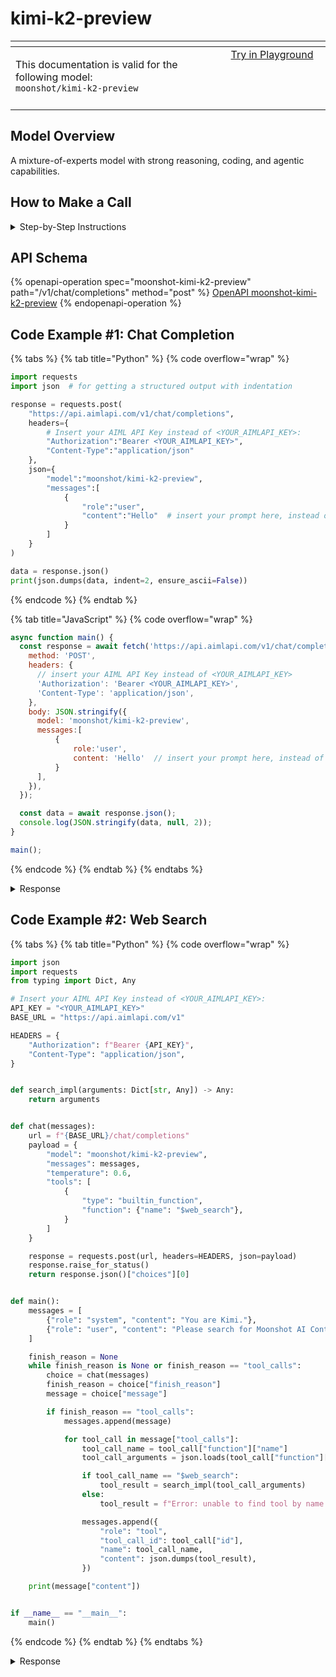 # kimi-k2-preview

<table data-header-hidden data-full-width="true"><thead><tr><th width="546.4443969726562" valign="top"></th><th width="202.666748046875" valign="top"></th></tr></thead><tbody><tr><td valign="top"><div data-gb-custom-block data-tag="hint" data-style="info" class="hint hint-info"><p>This documentation is valid for the following model:  <br> <code>moonshot/kimi-k2-preview</code></p></div></td><td valign="top"><a href="https://aimlapi.com/app/?model=moonshot/kimi-k2-preview&#x26;mode=chat" class="button primary">Try in Playground</a></td></tr><tr><td valign="top"></td><td valign="top"></td></tr></tbody></table>

## Model Overview

A mixture-of-experts model with strong reasoning, coding, and agentic capabilities.

## How to Make a Call

<details>

<summary>Step-by-Step Instructions</summary>

### :digit\_one:  Setup You Can’t Skip

:black\_small\_square:  [**Create an Account**](https://aimlapi.com/app/sign-up): Visit the AI/ML API website and create an account (if you don’t have one yet).\
:black\_small\_square:  [**Generate an API Key**](https://aimlapi.com/app/keys): After logging in, navigate to your account dashboard and generate your API key. Ensure that key is enabled on UI.

### &#x20;:digit\_two:  Copy the code example

At the bottom of this page, you'll find [a code example](kimi-k2-preview.md#code-example-1-chat-completion) that shows how to structure the request. Choose the code snippet in your preferred programming language and copy it into your development environment.

### :digit\_three:  Modify the code example

:black\_small\_square:  Replace `<YOUR_AIMLAPI_KEY>` with your actual AI/ML API key from your account.\
:black\_small\_square:  Insert your question or request into the `content` field—this is what the model will respond to.

### :digit\_four:  <sup><sub><mark style="background-color:yellow;">(Optional)<mark style="background-color:yellow;"><sub></sup> Adjust other optional parameters if needed

Only `model` and `messages` are required parameters for this model (and we’ve already filled them in for you in the example), but you can include optional parameters if needed to adjust the model’s behavior. Below, you can find the corresponding [API schema](kimi-k2-preview.md#api-schema), which lists all available parameters along with notes on how to use them.

### :digit\_five:  Run your modified code

Run your modified code in your development environment. Response time depends on various factors, but for simple prompts it rarely exceeds a few seconds.

{% hint style="success" %}
If you need a more detailed walkthrough for setting up your development environment and making a request step by step — feel free to use our [Quickstart guide](../../../quickstart/setting-up.md).
{% endhint %}

</details>

## API Schema

{% openapi-operation spec="moonshot-kimi-k2-preview" path="/v1/chat/completions" method="post" %}
[OpenAPI moonshot-kimi-k2-preview](https://raw.githubusercontent.com/aimlapi/api-docs/refs/heads/main/docs/api-references/text-models-llm/Moonshot/kimi-k2-preview.json)
{% endopenapi-operation %}

## Code Example #1: Chat Completion

{% tabs %}
{% tab title="Python" %}
{% code overflow="wrap" %}
```python
import requests
import json  # for getting a structured output with indentation 

response = requests.post(
    "https://api.aimlapi.com/v1/chat/completions",
    headers={
        # Insert your AIML API Key instead of <YOUR_AIMLAPI_KEY>:
        "Authorization":"Bearer <YOUR_AIMLAPI_KEY>",
        "Content-Type":"application/json"
    },
    json={
        "model":"moonshot/kimi-k2-preview",
        "messages":[
            {
                "role":"user",
                "content":"Hello"  # insert your prompt here, instead of Hello
            }
        ]
    }
)

data = response.json()
print(json.dumps(data, indent=2, ensure_ascii=False))
```
{% endcode %}
{% endtab %}

{% tab title="JavaScript" %}
{% code overflow="wrap" %}
```javascript
async function main() {
  const response = await fetch('https://api.aimlapi.com/v1/chat/completions', {
    method: 'POST',
    headers: {
      // insert your AIML API Key instead of <YOUR_AIMLAPI_KEY>
      'Authorization': 'Bearer <YOUR_AIMLAPI_KEY>',
      'Content-Type': 'application/json',
    },
    body: JSON.stringify({
      model: 'moonshot/kimi-k2-preview',
      messages:[
          {
              role:'user',
              content: 'Hello'  // insert your prompt here, instead of Hello
          }
      ],
    }),
  });

  const data = await response.json();
  console.log(JSON.stringify(data, null, 2));
}

main();
```
{% endcode %}
{% endtab %}
{% endtabs %}

<details>

<summary>Response</summary>

{% code overflow="wrap" %}
```json5
{
  "id": "chatcmpl-6881021ed173a2ae63fab92b",
  "object": "chat.completion",
  "choices": [
    {
      "index": 0,
      "finish_reason": "stop",
      "message": {
        "role": "assistant",
        "content": "Hello! How can I help you today?"
      }
    }
  ],
  "created": 1753285150,
  "model": "kimi-k2-0711-preview",
  "usage": {
    "prompt_tokens": 11,
    "completion_tokens": 53,
    "total_tokens": 64
  }
}
```
{% endcode %}

</details>

## Code Example #2: Web Search

{% tabs %}
{% tab title="Python" %}
{% code overflow="wrap" %}
```python
import json
import requests
from typing import Dict, Any

# Insert your AIML API Key instead of <YOUR_AIMLAPI_KEY>:
API_KEY = "<YOUR_AIMLAPI_KEY>"
BASE_URL = "https://api.aimlapi.com/v1"

HEADERS = {
    "Authorization": f"Bearer {API_KEY}",
    "Content-Type": "application/json",
}


def search_impl(arguments: Dict[str, Any]) -> Any:
    return arguments


def chat(messages):
    url = f"{BASE_URL}/chat/completions"
    payload = {
        "model": "moonshot/kimi-k2-preview",
        "messages": messages,
        "temperature": 0.6,
        "tools": [
            {
                "type": "builtin_function",
                "function": {"name": "$web_search"},
            }
        ]
    }

    response = requests.post(url, headers=HEADERS, json=payload)
    response.raise_for_status()
    return response.json()["choices"][0]


def main():
    messages = [
        {"role": "system", "content": "You are Kimi."},
        {"role": "user", "content": "Please search for Moonshot AI Context Caching technology and tell me what it is in English."}
    ]

    finish_reason = None
    while finish_reason is None or finish_reason == "tool_calls":
        choice = chat(messages)
        finish_reason = choice["finish_reason"]
        message = choice["message"]

        if finish_reason == "tool_calls":
            messages.append(message)

            for tool_call in message["tool_calls"]:
                tool_call_name = tool_call["function"]["name"]
                tool_call_arguments = json.loads(tool_call["function"]["arguments"])

                if tool_call_name == "$web_search":
                    tool_result = search_impl(tool_call_arguments)
                else:
                    tool_result = f"Error: unable to find tool by name '{tool_call_name}'"

                messages.append({
                    "role": "tool",
                    "tool_call_id": tool_call["id"],
                    "name": tool_call_name,
                    "content": json.dumps(tool_result),
                })

    print(message["content"])


if __name__ == "__main__":
    main()
```
{% endcode %}
{% endtab %}
{% endtabs %}

<details>

<summary>Response</summary>

{% code overflow="wrap" %}
```
Moonshot AI’s “Context Caching” is a data-management layer for the Kimi large-language-model API.

What it does  
1. You upload or define a large, static context once (for example a 100-page product manual, a legal contract, or a code base).  
2. The platform stores this context in a fast-access cache and gives it a tag/ID.  
3. In every subsequent call you only send the new user question; the system re-uses the cached context instead of transmitting and re-processing the whole document each time.  
4. When the cache TTL expires it is deleted automatically; you can also refresh or invalidate it explicitly.

Benefits  
- Up to 90 % lower token consumption (you pay only for the incremental prompt and the new response).  
- 83 % shorter time-to-first-token latency, because the heavy prefill phase is skipped on every reuse.  
- API price stays the same; savings come from not re-sending the same long context.

Typical use cases  
- Customer-support bots that answer many questions against the same knowledge base.  
- Repeated analysis of a static code repository.  
- High-traffic AI applications that repeatedly query the same large document set.

Billing (during public beta)  
- Cache creation: 24 CNY per million tokens cached.  
- Storage: 10 CNY per million tokens per minute.  
- Cache hit: 0.02 CNY per successful call that re-uses the cache.

In short, Context Caching lets developers treat very long, seldom-changing context as a reusable asset, cutting both cost and latency for repeated queries.
```
{% endcode %}

</details>
